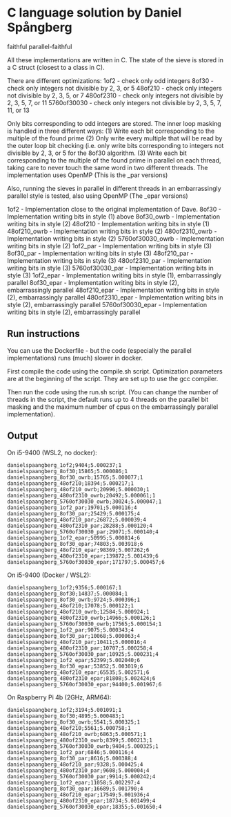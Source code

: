 # C language solution by Daniel Spångberg

faithful 
parallel-faithful

All these implementations are written in C.
The state of the sieve is stored in a C struct (closest to a class in C). 

There are different optimizations:
1of2 - check only odd integers
8of30 - check only integers not divisible by 2, 3, or 5
48of210 - check only integers not divisible by 2, 3, 5, or 7
480of2310 - check only integers not divisible by 2, 3, 5, 7, or 11
5760of30030 - check only integers not divisible by 2, 3, 5, 7, 11, or 13

Only bits corresponding to odd integers are stored.
The inner loop masking is handled in three different ways:
(1) Write each bit corresponding to the multiple of the found prime
(2) Only write every multiple that will be read by the outer loop bit checking (i.e. only write bits corresponding to integers not divisible by 2, 3, or 5 for the 8of30 algorithm.
(3) Write each bit corresponding to the multiple of the found prime in parallel on each thread, taking care to never touch the same word in two different threads. The implementation uses OpenMP (This is the _par versions)

Also, running the sieves in parallel in different threads in an embarrassingly parallel style is tested, also using OpenMP (The _epar versions)


1of2 - Implementation close to the original implementation of Dave.
8of30 - Implementation writing bits in style (1) above
8of30_owrb - Implementation writing bits in style (2)
48of210 - Implementation writing bits in style (1)
48of210_owrb - Implementation writing bits in style (2)
480of2310_owrb - Implementation writing bits in style (2)
5760of30030_owrb - Implementation writing bits in style (2)
1of2_par - Implementation writing bits in style (3)
8of30_par - Implementation writing bits in style (3)
48of210_par - Implementation writing bits in style (3)
480of2310_par - Implementation writing bits in style (3)
5760of30030_par - Implementation writing bits in style (3)
1of2_epar - Implementation writing bits in style (1), embarrassingly parallel
8of30_epar - Implementation writing bits in style (2), embarrassingly parallel
48of210_epar - Implementation writing bits in style (2), embarrassingly parallel
480of2310_epar - Implementation writing bits in style (2), embarrassingly parallel
5760of30030_epar - Implementation writing bits in style (2), embarrassingly parallel


## Run instructions
You can use the Dockerfile - but the code (especially the parallel implementations) runs (much) slower in docker.

First compile the code using the compile.sh script. Optimization parameters are at the beginning of the script. They are set up to use the gcc compiler.

Then run the code using the run.sh script. (You can change the number of threads in the script, the default runs up to 4 threads on the parallel bit masking and the maximum number of cpus on the embarrassingly parallel implementation).

## Output

On i5-9400 (WSL2, no docker):
```
danielspaangberg_1of2;9404;5.000237;1
danielspaangberg_8of30;15865;5.000086;1
danielspaangberg_8of30_owrb;15765;5.000077;1
danielspaangberg_48of210;18394;5.000217;1
danielspaangberg_48of210_owrb;20996;5.000030;1
danielspaangberg_480of2310_owrb;20492;5.000061;1
danielspaangberg_5760of30030_owrb;30024;5.000047;1
danielspaangberg_1of2_par;19701;5.000116;4
danielspaangberg_8of30_par;25429;5.000175;4
danielspaangberg_48of210_par;26872;5.000039;4
danielspaangberg_480of2310_par;28288;5.000120;4
danielspaangberg_5760of30030_par;29071;5.000140;4
danielspaangberg_1of2_epar;50995;5.000814;6
danielspaangberg_8of30_epar;74803;5.003918;6
danielspaangberg_48of210_epar;98369;5.007262;6
danielspaangberg_480of2310_epar;139872;5.001439;6
danielspaangberg_5760of30030_epar;171797;5.000457;6
```

On i5-9400 (Docker / WSL2):
```
danielspaangberg_1of2;9356;5.000167;1
danielspaangberg_8of30;14837;5.000084;1
danielspaangberg_8of30_owrb;9724;5.000396;1
danielspaangberg_48of210;17078;5.000122;1
danielspaangberg_48of210_owrb;12584;5.000924;1
danielspaangberg_480of2310_owrb;14966;5.000126;1
danielspaangberg_5760of30030_owrb;17565;5.000154;1
danielspaangberg_1of2_par;9075;5.000343;4
danielspaangberg_8of30_par;10068;5.000063;4
danielspaangberg_48of210_par;10411;5.000016;4
danielspaangberg_480of2310_par;10707;5.000258;4
danielspaangberg_5760of30030_par;10925;5.000231;4
danielspaangberg_1of2_epar;52399;5.002040;6
danielspaangberg_8of30_epar;53852;5.003019;6
danielspaangberg_48of210_epar;65535;5.002571;6
danielspaangberg_480of2310_epar;81808;5.002424;6
danielspaangberg_5760of30030_epar;94400;5.001967;6
```

On Raspberry Pi 4b (2GHz, ARM64):
```
danielspaangberg_1of2;3194;5.001091;1
danielspaangberg_8of30;4895;5.000483;1
danielspaangberg_8of30_owrb;5541;5.000325;1
danielspaangberg_48of210;5561;5.000758;1
danielspaangberg_48of210_owrb;6863;5.000571;1
danielspaangberg_480of2310_owrb;8399;5.000213;1
danielspaangberg_5760of30030_owrb;9404;5.000325;1
danielspaangberg_1of2_par;6846;5.000116;4
danielspaangberg_8of30_par;8616;5.000388;4
danielspaangberg_48of210_par;9328;5.000425;4
danielspaangberg_480of2310_par;9608;5.000004;4
danielspaangberg_5760of30030_par;9914;5.000242;4
danielspaangberg_1of2_epar;11058;5.002297;4
danielspaangberg_8of30_epar;16689;5.001790;4
danielspaangberg_48of210_epar;17549;5.001936;4
danielspaangberg_480of2310_epar;18734;5.001499;4
danielspaangberg_5760of30030_epar;18355;5.001650;4
```
